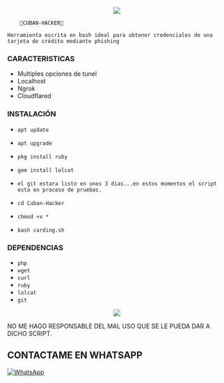 <p align="center">
  <img src=".imgs/logo.png">
</p>

        🔰CUBAN-HACKER🔰

`Herramienta escrita en bash ideal para obtener credenciales de una tarjeta de crédito mediante phishing`

### CARACTERISTICAS ###

 - Multiples opciones de tunel
  - Localhost
  - Ngrok
  - Cloudflared


### INSTALACIÓN ###

* `apt update`

* `apt upgrade`

* `pkg install ruby`

* `gem install lolcat`

* `el git estara listo en unos 3 dias...en estos momentos el script esta en proceso de pruebas.`

* `cd Cuban-Hacker`

* `chmod +x *`

* `bash carding.sh`


### DEPENDENCIAS ###

- `php`
- `wget`
- `curl`
- `ruby`
- `lolcat`
- `git`

<p align="center">
  <img src=".imgs/logo2.png">
</p>

NO ME HAGO RESPONSABLE DEL MAL USO QUE SE LE PUEDA DAR A DICHO SCRIPT.


## CONTACTAME EN WHATSAPP ##

[![WhatsApp](https://img.shields.io/badge/whatsapp-Hack03red?style=for-the-badge&logo=whatsapp)](https://api.whatsapp.com/send?phone=+5351102110)

